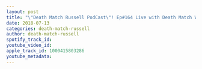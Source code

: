 ```yaml
---
layout: post
title: "\"Death Match Russell PodCast\"! Ep#164 Live with Death Match Wrestler \"Cash Borden\"! Tune in!"
date: 2018-07-13
categories: death-match-russell
author: death-match-russell
spotify_track_id: 
youtube_video_id: 
apple_track_id: 1000415803286
youtube_metadata: 
---
```

